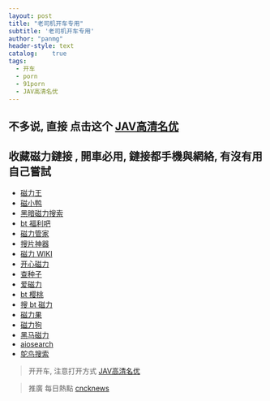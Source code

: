 ```yaml
---
layout: post
title: "老司机开车专用"
subtitle: '老司机开车专用'
author: "panmg"
header-style: text
catalog:    true
tags:
  - 开车
  - porn
  - 91porn
  - JAV高清名优
---
```



## 不多说, 直接  点击这个 [JAV高清名优](https://www.xkspp.com)


## 收藏磁力鏈接 , 開車必用, 鏈接都手機與網絡, 有沒有用自己嘗試

*   [磁力王](https://search.cocook.cn/redirect?url=https://ciliwang.org/)
*   [磁小鸭](https://search.cocook.cn/redirect?url=https://www.cixiaoya.cc/)
*   [黑暗磁力搜索](https://search.cocook.cn/redirect?url=https://www.iheian.co/)
*   [bt 福利吧](https://search.cocook.cn/redirect?url=https://t.cn/AiBQ5Tic)
*   [磁力管家](https://search.cocook.cn/redirect?url=http://7pp.me)
*   [搜片神器](https://search.cocook.cn/redirect?url=https://letbt.vip/)
*   [磁力 WIKI](https://search.cocook.cn/redirect?url=https://www.ciliwiki.net/search/%E5%90%8D%E4%BE%A6%E6%8E%A2%E6%9F%AF%E5%8D%97-1-time.html)
*   [开心磁力](https://search.cocook.cn/redirect?url=http://cili78.xyz/)
*   [查种子](https://search.cocook.cn/redirect?url=https://chazhongzi01.com/)
*   [爱磁力](https://search.cocook.cn/redirect?url=https://www.icili.cc/)
*   [bt 樱桃](https://search.cocook.cn/redirect?url=https://www.btcherries.org/)
*   [搜 bt 磁力](https://search.cocook.cn/redirect?url=https://www.sobt.me/)
*   [磁力果](https://search.cocook.cn/redirect?url=https://ciliguo.cc)
*   [磁力狗](https://search.cocook.cn/redirect?url=https://www.cilidog.biz/)
*   [黑马磁力](https://search.cocook.cn/redirect?url=https://heimacili.icu/)
*   [aiosearch](https://search.cocook.cn/redirect?url=https://www.aiosearch.com/)
*   [鸵鸟搜索](https://search.cocook.cn/redirect?url=http://bt.ituoniao.com.cn/)




> 开开车, 注意打开方式 [JAV高清名优](https://www.xkspp.com)

>推廣 每日熱點   [cncknews](https://www.cncknews.com/)



